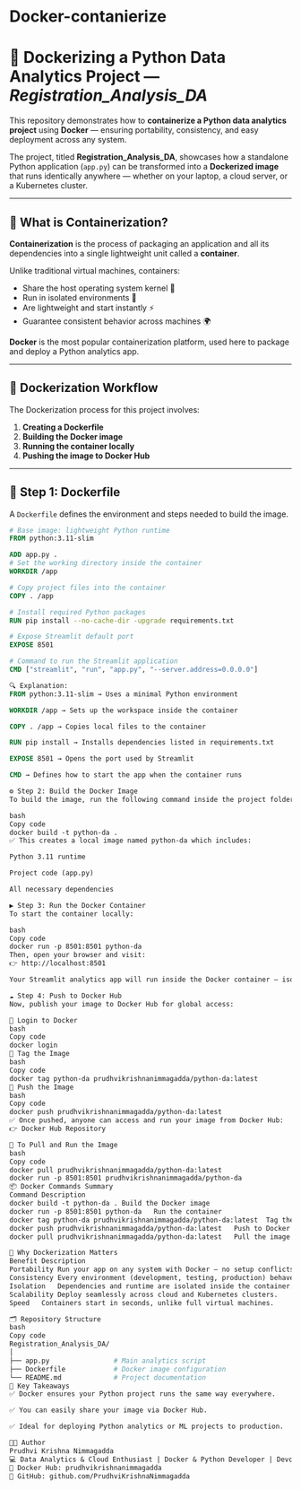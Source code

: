 # Docker-contanierize
# 🐳 Dockerizing a Python Data Analytics Project — *Registration_Analysis_DA*

This repository demonstrates how to **containerize a Python data analytics project** using **Docker** — ensuring portability, consistency, and easy deployment across any system.

The project, titled **Registration_Analysis_DA**, showcases how a standalone Python application (`app.py`) can be transformed into a **Dockerized image** that runs identically anywhere — whether on your laptop, a cloud server, or a Kubernetes cluster.

---

## 🚀 What is Containerization?

**Containerization** is the process of packaging an application and all its dependencies into a single lightweight unit called a **container**.  

Unlike traditional virtual machines, containers:
- Share the host operating system kernel 🧠  
- Run in isolated environments 🧩  
- Are lightweight and start instantly ⚡  
- Guarantee consistent behavior across machines 🌍  

**Docker** is the most popular containerization platform, used here to package and deploy a Python analytics app.

---

## 🧱 Dockerization Workflow

The Dockerization process for this project involves:

1. **Creating a Dockerfile**
2. **Building the Docker image**
3. **Running the container locally**
4. **Pushing the image to Docker Hub**

---

## 🧩 Step 1: Dockerfile

A `Dockerfile` defines the environment and steps needed to build the image.

```dockerfile
# Base image: lightweight Python runtime
FROM python:3.11-slim

ADD app.py .
# Set the working directory inside the container
WORKDIR /app

# Copy project files into the container
COPY . /app

# Install required Python packages
RUN pip install --no-cache-dir -upgrade requirements.txt

# Expose Streamlit default port
EXPOSE 8501

# Command to run the Streamlit application
CMD ["streamlit", "run", "app.py", "--server.address=0.0.0.0"]

🔍 Explanation:
FROM python:3.11-slim → Uses a minimal Python environment

WORKDIR /app → Sets up the workspace inside the container

COPY . /app → Copies local files to the container

RUN pip install → Installs dependencies listed in requirements.txt

EXPOSE 8501 → Opens the port used by Streamlit

CMD → Defines how to start the app when the container runs

⚙️ Step 2: Build the Docker Image
To build the image, run the following command inside the project folder:

bash
Copy code
docker build -t python-da .
✅ This creates a local image named python-da which includes:

Python 3.11 runtime

Project code (app.py)

All necessary dependencies

▶️ Step 3: Run the Docker Container
To start the container locally:

bash
Copy code
docker run -p 8501:8501 python-da
Then, open your browser and visit:
👉 http://localhost:8501

Your Streamlit analytics app will run inside the Docker container — isolated and fully reproducible.

☁️ Step 4: Push to Docker Hub
Now, publish your image to Docker Hub for global access:

🔹 Login to Docker
bash
Copy code
docker login
🔹 Tag the Image
bash
Copy code
docker tag python-da prudhvikrishnanimmagadda/python-da:latest
🔹 Push the Image
bash
Copy code
docker push prudhvikrishnanimmagadda/python-da:latest
✅ Once pushed, anyone can access and run your image from Docker Hub:
👉 Docker Hub Repository

🔹 To Pull and Run the Image
bash
Copy code
docker pull prudhvikrishnanimmagadda/python-da:latest
docker run -p 8501:8501 prudhvikrishnanimmagadda/python-da
📦 Docker Commands Summary
Command	Description
docker build -t python-da .	Build the Docker image
docker run -p 8501:8501 python-da	Run the container
docker tag python-da prudhvikrishnanimmagadda/python-da:latest	Tag the image for Docker Hub
docker push prudhvikrishnanimmagadda/python-da:latest	Push to Docker Hub
docker pull prudhvikrishnanimmagadda/python-da:latest	Pull the image from Docker Hub

🧠 Why Dockerization Matters
Benefit	Description
Portability	Run your app on any system with Docker — no setup conflicts.
Consistency	Every environment (development, testing, production) behaves identically.
Isolation	Dependencies and runtime are isolated inside the container.
Scalability	Deploy seamlessly across cloud and Kubernetes clusters.
Speed	Containers start in seconds, unlike full virtual machines.

🗂️ Repository Structure
bash
Copy code
Registration_Analysis_DA/
│
├── app.py                # Main analytics script
├── Dockerfile            # Docker image configuration
└── README.md             # Project documentation
📜 Key Takeaways
✅ Docker ensures your Python project runs the same way everywhere.

✅ You can easily share your image via Docker Hub.

✅ Ideal for deploying Python analytics or ML projects to production.

👨‍💻 Author
Prudhvi Krishna Nimmagadda
💻 Data Analytics & Cloud Enthusiast | Docker & Python Developer | Devops Enthusiast
🐳 Docker Hub: prudhvikrishnanimmagadda
🔗 GitHub: github.com/PrudhviKrishnaNimmagadda
